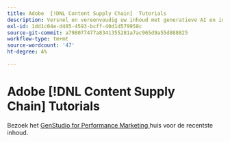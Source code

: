 ```yaml
---
title: Adobe  [!DNL Content Supply Chain]  Tutorials
description: Versnel en vereenvoudig uw inhoud met generatieve AI en intelligente automatisering. De inhoudsleveringsketen van de Adobe is een oplossing van begin tot eind die u toelaat om, uw inhoud te plannen tot stand te brengen te leveren en te analyseren.
exl-id: 1dd1c04e-d405-4593-bcff-40d1d579958c
source-git-commit: a798077477a8341355281a7ac965d9a55d888825
workflow-type: tm+mt
source-wordcount: '47'
ht-degree: 4%

---
```


# Adobe [!DNL Content Supply Chain] Tutorials

Bezoek het [ GenStudio for Performance Marketing ](https://experienceleague.adobe.com/en/browse/genstudio-for-performance-marketing) huis voor de recentste inhoud.

